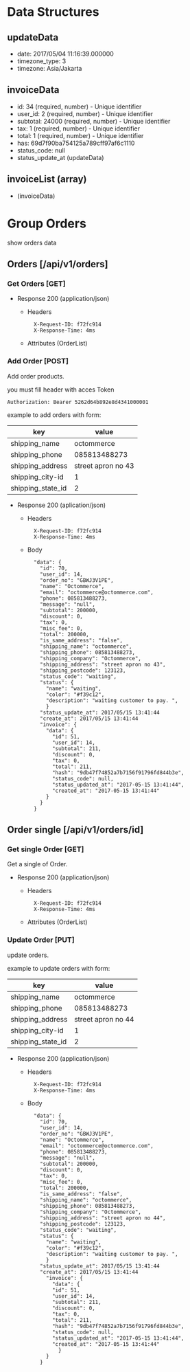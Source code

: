# Data Structures

## updateData
+ date: 2017/05/04 11:16:39.000000
+ timezone_type: 3
+ timezone: Asia/Jakarta

## invoiceData
+ id: 34 (required, number) - Unique identifier
+ user_id: 2 (required, number) - Unique identifier
+ subtotal: 24000 (required, number) - Unique identifier
+ tax: 1 (required, number) - Unique identifier
+ total: 1 (required, number) - Unique identifier
+ has: 69d7f90ba754125a789cff97af6c1110
+ status_code: null
+ status_update_at (updateData)

## invoiceList (array)
+ (invoiceData)

# Group Orders
show orders data

## Orders [/api/v1/orders]
### Get Orders [GET]

+ Response 200 (application/json)

    + Headers

            X-Request-ID: f72fc914
            X-Response-Time: 4ms

    + Attributes (OrderList)

### Add Order [POST]
Add order products.

you must fill header with acces Token

```http
Authorization: Bearer 5262d64b892e8d4341000001
```

example to add orders with form:

key | value
---- | -----------
shipping_name  | octommerce
shipping_phone  | 085813488273
shipping_address | street apron no 43
shipping_city-id | 1
shipping_state_id | 2



+ Response 200 (aplication/json)

    + Headers

            X-Request-ID: f72fc914
            X-Response-Time: 4ms

    + Body

            "data": {
              "id": 70,
              "user_id": 14,
              "order_no": "GBWJ3V1PE",
              "name": "Octommerce",
              "email": "octommerce@octommerce.com",
              "phone": 085813488273,
              "message": "null",
              "subtotal": 200000,
              "discount": 0,
              "tax": 0,
              "misc_fee": 0,
              "total": 200000,
              "is_same_address": "false",
              "shipping_name": "octommerce",
              "shipping_phone": 085813488273,
              "shipping_company": "Octommerce",
              "shipping_address": "street apron no 43",
              "shipping_postcode": 123123,
              "status_code": "waiting",
              "status": {
                "name": "waiting",
                "color": "#f39c12",
                "description": "waiting customer to pay. ",
                }
              "status_update_at": 2017/05/15 13:41:44
              "create_at": 2017/05/15 13:41:44
              "invoice": {
                "data": {
                  "id": 51,
                  "user_id": 14,
                  "subtotal": 211,
                  "discount": 0,
                  "tax": 0,
                  "total": 211,
                  "hash": "9db47f74852a7b7156f91796fd844b3e",
                  "status_code": null,
                  "status_updated_at": "2017-05-15 13:41:44",
                  "created_at": "2017-05-15 13:41:44"
                }
              }
            }



## Order single [/api/v1/orders/id]
### Get single Order [GET]
Get a single of Order.

+ Response 200 (application/json)

    + Headers

            X-Request-ID: f72fc914
            X-Response-Time: 4ms

    + Attributes (OrderList)

### Update Order [PUT]
update orders.

example to update orders with form:

key | value
---- | -----------
shipping_name  | octommerce
shipping_phone  | 085813488273
shipping_address | street apron no 44
shipping_city-id | 1
shipping_state_id | 2

+ Response 200 (application/json)

    + Headers

            X-Request-ID: f72fc914
            X-Response-Time: 4ms

    + Body

            "data": {
              "id": 70,
              "user_id": 14,
              "order_no": "GBWJ3V1PE",
              "name": "Octommerce",
              "email": "octommerce@octommerce.com",
              "phone": 085813488273,
              "message": "null",
              "subtotal": 200000,
              "discount": 0,
              "tax": 0,
              "misc_fee": 0,
              "total": 200000,
              "is_same_address": "false",
              "shipping_name": "octommerce",
              "shipping_phone": 085813488273,
              "shipping_company": "Octommerce",
              "shipping_address": "street apron no 44",
              "shipping_postcode": 123123,
              "status_code": "waiting",
              "status": {
                "name": "waiting",
                "color": "#f39c12",
                "description": "waiting customer to pay. ",
                }
              "status_update_at": 2017/05/15 13:41:44
              "create_at": 2017/05/15 13:41:44
                "invoice": {
                  "data": {
                  "id": 51,
                  "user_id": 14,
                  "subtotal": 211,
                  "discount": 0,
                  "tax": 0,
                  "total": 211,
                  "hash": "9db47f74852a7b7156f91796fd844b3e",
                  "status_code": null,
                  "status_updated_at": "2017-05-15 13:41:44",
                  "created_at": "2017-05-15 13:41:44"
                    }
                }
              }
